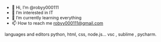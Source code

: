 - 👋 Hi, I’m @robyy000111
- 👀 I’m interested in IT
- 🌱 I’m currently learning everything
- 📫 How to reach me robyy000111@gmail.com

languages and editors
python, html, css, node.js... vsc , sublime , pycharm.
